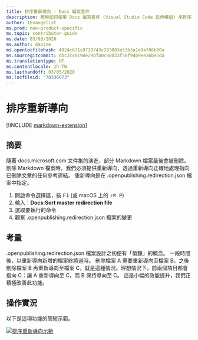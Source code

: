 ```yaml
---
title: 排序重新導向 - Docs 編寫套件
description: 瞭解如何使用 Docs 編寫套件 (Visual Studio Code 延伸模組) 來排序重新導向。
author: IEvangelist
ms.prod: non-product-specific
ms.topic: contributor-guide
ms.date: 03/03/2020
ms.author: dapine
ms.openlocfilehash: 4924c631c8720743c283083e53b3a1e9af86b00a
ms.sourcegitcommit: dbc2c48194e29bfa0c88d33f50f94b9ee26be2da
ms.translationtype: HT
ms.contentlocale: zh-TW
ms.lasthandoff: 03/05/2020
ms.locfileid: "78336673"
---
```

# <a name="sort-redirects"></a>排序重新導向

[!INCLUDE [markdown-extension](includes/markdown-extension.md)]

## <a name="summary"></a>摘要

隨著 docs.microsoft.com 文件集的演進，部分 Markdown 檔案最後會被刪除。 刪除 Markdown 檔案時，我們必須提供重新導向，透過重新導向正確地處理指向已刪除文章的任何參考連結。 重新導向是在 .openpublishing.redirection.json  檔案中指定。

1. 開啟命令選擇區，按 <kbd>F1</kbd> (或 macOS 上的 <kbd>⇧⌘ P</kbd>)
1. 輸入：**Docs:Sort master redirection file**
1. 選取要執行的命令
1. 觀察 .openpublishing.redirection.json  檔案的變更

## <a name="considerations"></a>考量

.openpublishing.redirection.json  檔案設計之初便有「菊鍊」的概念。 一段時間後，以重新導向新增的檔案終將過時。 刪除檔案 A 需要重新導向至檔案 B，之後刪除檔案 B 再重新導向至檔案 C，就是這種情況。理想情況下，前兩個項目都會指向 C：讓 A 重新導向至 C，而 B 保持導向至 C。 這是小幅的效能提升，我們正積極改善此功能。

## <a name="in-action"></a>操作實況

以下是這項功能的簡短示範。

[![排序重新導向示範](media/sort-redirect.gif)](media/sort-redirect.gif#lightbox)
